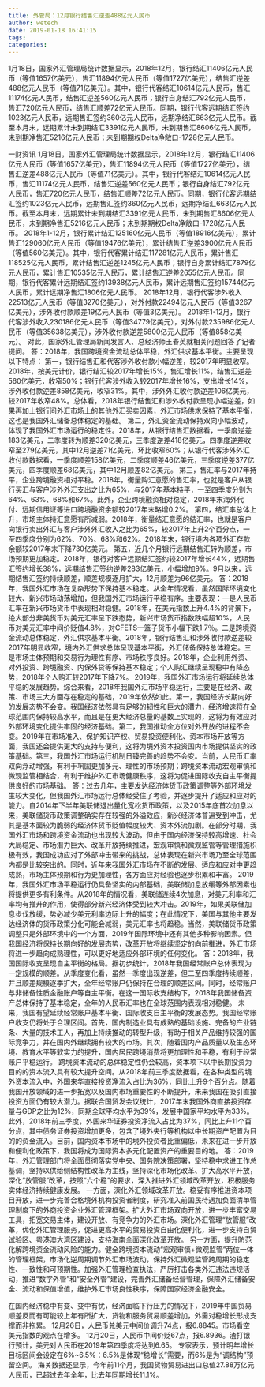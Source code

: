 ```yaml
---
title: 外管局：12月银行结售汇逆差488亿元人民币
author: wetech
date: 2019-01-18 16:41:15
tags: 
categories: 
---
```

1月18日，国家外汇管理局统计数据显示，2018年12月，银行结汇11406亿元人民币（等值1657亿美元），售汇11894亿元人民币（等值1727亿美元），结售汇逆差488亿元人民币（等值71亿美元）。其中，银行代客结汇10614亿元人民币，售汇11174亿元人民币，结售汇逆差560亿元人民币；银行自身结汇792亿元人民币，售汇720亿元人民币，结售汇顺差72亿元人民币。同期，银行代客远期结汇签约1023亿元人民币，远期售汇签约360亿元人民币，远期净结汇663亿元人民币。截至本月末，远期累计未到期结汇3391亿元人民币，未到期售汇8606亿元人民币，未到期净售汇5216亿元人民币；未到期期权Delta净敞口-1728亿元人民币。
<!-- more -->
一财资讯
1月18日，国家外汇管理局统计数据显示，2018年12月，银行结汇11406亿元人民币（等值1657亿美元），售汇11894亿元人民币（等值1727亿美元），结售汇逆差488亿元人民币（等值71亿美元）。其中，银行代客结汇10614亿元人民币，售汇11174亿元人民币，结售汇逆差560亿元人民币；银行自身结汇792亿元人民币，售汇720亿元人民币，结售汇顺差72亿元人民币。同期，银行代客远期结汇签约1023亿元人民币，远期售汇签约360亿元人民币，远期净结汇663亿元人民币。截至本月末，远期累计未到期结汇3391亿元人民币，未到期售汇8606亿元人民币，未到期净售汇5216亿元人民币；未到期期权Delta净敞口-1728亿元人民币。
2018年1-12月，银行累计结汇125160亿元人民币（等值18916亿美元），累计售汇129060亿元人民币（等值19476亿美元），累计结售汇逆差3900亿元人民币（等值560亿美元）。其中，银行代客累计结汇117281亿元人民币，累计售汇118525亿元人民币，累计结售汇逆差1245亿元人民币；银行自身累计结汇7879亿元人民币，累计售汇10535亿元人民币，累计结售汇逆差2655亿元人民币。同期，银行代客累计远期结汇签约13938亿元人民币，累计远期售汇签约15744亿元人民币，累计远期净售汇1806亿元人民币。
2018年12月，银行代客涉外收入22513亿元人民币（等值3270亿美元），对外付款22494亿元人民币（等值3267亿美元），涉外收付款顺差19亿元人民币（等值3亿美元）。
2018年1-12月，银行代客涉外收入230186亿元人民币（等值34779亿美元），对外付款235986亿元人民币（等值35638亿美元），涉外收付款逆差5800亿元人民币（等值858亿美元）。
对此，国家外汇管理局新闻发言人、总经济师王春英就相关问题回答了记者提问。
答：2018年，我国跨境资金流动总体平稳，外汇供求基本平衡。主要呈现以下特点：
第一，银行结售汇和代客涉外收付款小幅逆差，较2017年明显收窄。2018年，按美元计价，银行结汇较2017年增长15%，售汇增长11%，结售汇逆差560亿美元，收窄50%；银行代客涉外收入较2017年增长16%，支出增长14%，涉外收付款逆差858亿美元，收窄31%。其中，涉外外汇收付款逆差106亿美元，较2017年收窄48%。总体看，2018年银行结售汇和涉外收付款呈现小幅逆差，如果再加上银行间外汇市场上的其他外汇买卖因素，外汇市场供求保持了基本平衡，这也是我国外汇储备总体稳定的基础。
第二，外汇资金流动保持双向小幅波动，体现了我国外汇市场运行的稳定性。2018年，从银行结售汇数据看，一季度逆差183亿美元，二季度转为顺差320亿美元，三季度逆差418亿美元，四季度逆差收窄至279亿美元，其中12月逆差71亿美元，环比收窄60%；从银行代客涉外外汇收付款数据看，一季度顺差158亿美元，二季度顺差46亿美元，三季度逆差377亿美元，四季度顺差68亿美元，其中12月顺差82亿美元。
第三，售汇率与2017年持平，企业跨境融资相对平稳。2018年，衡量购汇意愿的售汇率，也就是客户从银行买汇与客户涉外外汇支出之比为65%，与2017年基本持平，一至四季度分别为64%、63%、68%和67%。此外，企业跨境融资相对稳定，2018年末海外代付、远期信用证等进口跨境融资余额较2017年末略增0.2%。
第四，结汇率总体上升，市场主体持汇意愿有所减弱。2018年，衡量结汇意愿的结汇率，也就是客户向银行卖出外汇与客户涉外外汇收入之比为65%，较2017年上升2个百分点，一至四季度分别为62%、70%、68%和62%。2018年末，银行境内各项外汇存款余额较2017年末下降730亿美元。
第五，近几个月银行远期结售汇转为顺差，市场预期更加稳定。2018年，银行对客户远期结汇签约较2017年增长44%，远期售汇签约增长38%，远期结售汇签约逆差283亿美元，小幅增加9%。9月以来，远期结售汇签约持续顺差，顺差规模逐月扩大，12月顺差为96亿美元。
答：2018年，我国外汇市场在复杂形势下保持基本稳定。从全年情况看，虽然国际环境变化较大、新兴市场动荡增加，但我国外汇市场运行平稳有序。主要表现：一是人民币汇率在新兴市场货币中表现相对稳健。2018年，在美元指数上升4.4%的背景下，绝大部分非美货币对美元汇率呈下跌态势，新兴市场货币指数跌幅超10%，人民币对美元汇率中间价贬值4.8%，对CFETS一篮子货币小幅下跌1.7％。二是跨境资金流动总体稳定，外汇供求基本平衡。2018年，银行结售汇和涉外收付款逆差较2017年明显收窄，境内外汇供求总体呈现基本平衡，外汇储备保持总体稳定。三是市场主体预期和交易行为理性有序、市场秩序良好。2018年，企业利用外资、对外投资、跨境融资、内保外贷等保持基本稳定；个人购汇继续呈现稳中有降态势，2018年个人购汇较2017年下降7%。
2019年，我国外汇市场运行将延续总体平稳的发展趋势。综合来看，2018年我国外汇市场平稳运行，主要是在经济、政策、市场三大方面存在稳定的基础，2019年依然如此。第一，我国经济长期向好的发展态势不会变。我国经济依然具有足够的韧性和巨大的潜力，经济增速将在全球范围内保持较高水平，而且是在更大经济总量的基数上实现的，这将为有效应对外部环境变化提供牢固的经济基础。第二，我国推动全方位对外开放的进程不会变。2019年在市场准入、保护知识产权、贸易投资便利化、资本市场开放等方面，我国还会提供更大的支持与便利，这将为境外资本投资国内市场提供坚实的政策基础。第三，我国外汇市场运行机制日臻完善的趋势不会变。当前，人民币汇率双向浮动增强，有利于巩固更加多元、理性的市场预期；跨境资本流动宏观审慎和微观监管相结合，有利于维护外汇市场健康秩序，这将为促进国际收支自主平衡提供良好的市场基础。
答：过去几年，主要发达经济体货币政策调整等外部环境发生较大变化，但我国外汇市场运行总体经受住了考验，并逐步提升了适应和应对的能力。自2014年下半年美联储退出量化宽松货币政策，以及2015年底首次加息以来，美联储货币政策调整确实存在较强的外溢效应，新兴经济体普遍受到冲击，尤其是基本面较为脆弱的经济体货币贬值幅度较大、资本外流加剧。在部分时期，我国外汇市场和跨境资金流动也出现较大波动，但由于国内经济保持较高增速、社会大局稳定、市场潜力巨大、改革开放持续推进，宏观审慎和微观监管等管理措施积极有效，我国成功应对了外部冲击带来的挑战，总体表现在新兴市场乃至全球范围内都是比较突出的。同时，近年来我国外汇市场在不断的发展、适应和应对中更趋成熟，市场主体预期和行为更加理性，各方面应对经验也逐步积累和丰富。
2019年，我国外汇市场平稳运行仍具备坚实的内部基础，美联储加息放缓等外部因素也将提供更多有利条件。从2018年的情况看，美联储连续4次加息，对美元利率和汇率均有推升的作用，使得部分新兴经济体受到较大冲击。2019年，如果美联储加息步伐放缓，势必减少美元利率边际上升的幅度；在此情况下，美国与其他主要发达经济体的货币政策分化可能会减弱，美元汇率也将趋稳。当然，美联储货币政策调整只是外部环境中的一个方面，2019年国际环境中还有其他多种影响因素。但我国经济将保持长期向好的发展态势，改革开放将继续坚定的向前推进，外汇市场将进一步趋向成熟理性，可以更好地适应外部环境的任何变化。
答：2018年，我国国际收支呈现自主平衡的格局。据初步统计，2018年我国经常账户总体表现为一定规模的顺差。从季度变化看，虽然一季度出现逆差，但二至四季度持续顺差，并且顺差规模逐季扩大，全年经常账户仍保持在合理的顺差区间。同时，经常账户与非储备性质金融账户等自主平衡。在这一国际收支结构下，2018年我国储备资产总体保持了基本稳定，全年的人民币汇率也在全球范围内表现相对稳健。
未来，我国有望延续经常账户基本平衡、国际收支自主平衡的发展态势。我国经常账户收支仍将处于合理区间。首先，国内制造业具有成熟的基础设施、完备的产业链条、大量的技术工人，再加上持续推动的转型升级，有助于相关产品维持较强的国际竞争力，并在国内外继续拥有较大的市场。其次，随着国内产品质量以及生态环境、教育水平等软实力的提升，国内居民跨境消费将更加理性和平稳，有利于经常账户平稳运行。
跨境资本流动的总体稳定性仍会较高，资本项下以中长期投资为目的的资本流入具有较大提升空间。从2018年前三季度数据看，在各种类型的境外资本流入中，外国来华直接投资净流入占比为36%，同比上升9个百分点。随着我国开放领域的进一步拓宽以及国内市场重要性的不断提升，未来我国在吸引直接投资方面仍有较大潜力。据联合国贸发会议统计，2017年末我国外商直接投资存量与GDP之比为12%，同期全球平均水平为39%，发展中国家平均水平为33%。此外，2018年前三季度，外国来华证券投资净流入占比为37%，同比上升11个百分点，其中债务证券投资增加更多，包含了境外央行等机构以中长期资产配置为目的的资金流入。目前，国内资本市场中的境外投资者比重偏低，未来在进一步开放和便利化政策下，我国将成为国际资本多元化配置资产的重要目的地。
答：2019年，外汇管理部门将全面贯彻落实党中央、国务院决策部署，坚持稳中求进工作总基调，坚持以供给侧结构性改革为主线，坚持深化市场化改革、扩大高水平开放，深化“放管服”改革，按照“六个稳”的要求，深入推进外汇领域改革开放，积极服务实体经济持续健康发展。
一方面，深化外汇领域改革开放。稳妥有序推进资本项目开放，进一步完善合格境外机构投资者制度，研究准入前国民待遇加负面清单管理制度下的外商投资企业外汇管理框架。扩大外汇市场双向开放，进一步丰富交易工具，拓宽交易主体，建设开放、有竞争力的外汇市场。深化外汇管理“放管服”改革，优化外汇管理服务，促进更高水平的贸易投资自由化便利化，进一步支持自贸试验区、粤港澳大湾区建设，支持海南全面深化改革开放。
另一方面，提升防范化解跨境资金流动风险的能力。健全跨境资本流动“宏观审慎+微观监管”两位一体的管理框架，市场化逆周期调节外汇市场波动，保持外汇微观监管跨周期的稳定性、一致性和可预期性。加强外汇管理检查执法，严厉打击各类外汇违法违规活动，推进“数字外管”和“安全外管”建设，完善外汇储备经营管理，保障外汇储备安全、流动和保值增值，维护外汇市场良性秩序，保障国家经济金融安全。
 
 
在国内经济稳中有变、变中有忧，经济面临下行压力的情况下，2019年中国贸易顺差反而有可能较上年有所扩大，货物和服务贸易顺差增加，外需对稳增长形成支撑而非拖累。
12月26日，人民币兑美元中间价调升74点，报6.8845。市场看空美元指数的观点在增多。
12月20日，人民币中间价贬67点，报6.8936。渣打银行预计，美元对人民币在2019年第四季度将达到6.65。
专家表示，预计明年增长目标区间会设定在6%~6.5%：6.5%是体现“稳增长”需要，而6%是为“调结构”预留空间。
海关数据还显示，今年前11个月，我国货物贸易进出口总值27.88万亿元人民币，已超过去年全年，比去年同期增长11.1%。
